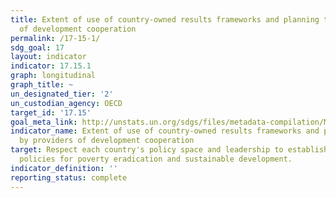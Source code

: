 ```yaml
---
title: Extent of use of country-owned results frameworks and planning tools by providers
  of development cooperation
permalink: /17-15-1/
sdg_goal: 17
layout: indicator
indicator: 17.15.1
graph: longitudinal
graph_title: ~
un_designated_tier: '2'
un_custodian_agency: OECD
target_id: '17.15'
goal_meta_link: http://unstats.un.org/sdgs/files/metadata-compilation/Metadata-Goal-17.pdf
indicator_name: Extent of use of country-owned results frameworks and planning tools
  by providers of development cooperation
target: Respect each country's policy space and leadership to establish and implement
  policies for poverty eradication and sustainable development.
indicator_definition: ''
reporting_status: complete
---
```


